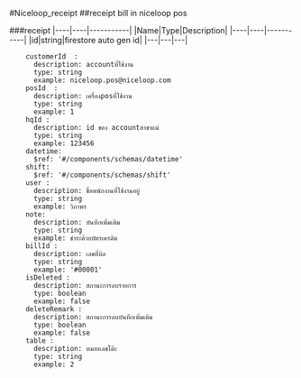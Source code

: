 
 #Niceloop_receipt
 ##receipt bill in niceloop pos
    
 ###receipt
|----|----|-----------|
|Name|Type|Description|
|----|----|-----------|
|id|string|firestore auto gen id|
|---|---|---|

        customerId  :
          description: accountที่ใช้งาน
          type: string
          example: niceloop.pos@niceloop.com
        posId  :  
          description: เครื่องposที่ใช้งาน
          type: string
          example: 1
        hqId :  
          description: id ของ accountสาขาแม่
          type: string
          example: 123456
        datetime:
          $ref: '#/components/schemas/datetime'
        shift:
          $ref: '#/components/schemas/shift'
        user : 
          description: ชื่อพนักงานที่ใช้งานอยู่
          type: string
          example: วิภาพร
        note:
          description: บันทึกเพิ่มเติม
          type: string
          example: ชำระด้วยบัตรเครดิต
        billId :
          description: เลขที่บิล
          type: string
          example: '#00001'
        isDeleted :
          description: สถานะการลบรายการ
          type: boolean
          example: false
        deleteRemark :
          description: สถานะการลบบันทึกเพิ่มเติม
          type: boolean
          example: false
        table :
          description: หมายเลขโต๊ะ
          type: string
          example: 2